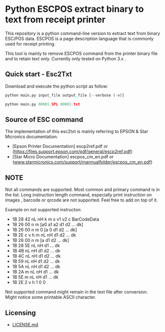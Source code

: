 # Python ESCPOS extract binary to text from receipt printer

This repository is a python command-line version to extract text from
binary ESC/POS data. ESCPOS is a page description language that is commonly
used for receipt printing.

This tool is mainly to remove ESCPOS command from the printer binary file and 
to retain text only. Currently only tested on Python 3.x .

## Quick start - Esc2Txt

Download and execute the python script as follow:

```python
python main.py input_file output_file [--verbose (-v)]
```

```python
python main.py 00001.SPL 00001.txt
```

## Source of ESC command

The implementation of this esc2txt is mainly referring to EPSON & Star Micronics documentation.

- [Epson Printer Documentation] escp2ref.pdf or (https://files.support.epson.com/pdf/general/escp2ref.pdf)
- [Star Micro Documentation] escpos_cm_en.pdf or (www.starmicronics.com/support/mannualfolder/escpos_cm_en.pdf)


## NOTE

Not all commands are supported. Most common and primary command is in the list. Long instruction length command, especially print instruction on images , barcode or qrcode are not supported. Feel free to add on top of it.

Example on not supported instructon:

- 1B 28 42 nL nH k m s v1 v2 c BarCodeData
- 1B 26 00 n m [a0 a1 a2 d1 d2 ... dk]
- 1B 26 00 n m 0 [a 0 d1 d2 ... dk]
- 1B 2E c v h m nL nH d1 d2 ... dk
- 1B 26 00 n m [a d1 d2 ... dk]
- 1B 28 5E nL nH d1 ... dk
- 1B 4B nL nH d1 d2 ... dk
- 1B 4C nL nH d1 d2 ... dk
- 1B 59 nL nH d1 d2 ... dk
- 1B 5A nL nH d1 d2 ... dk
- 1B 2A m nL nH d1 ... dk
- 1B 5E m nL nH d1 ... dk
- 1B 2E 2 v h 1 0 0

Not supported command might remain in the text file after conversion. Might notice some printable ASCII character.

## Licensing

- [LICENSE.md](LICENSE.md)
